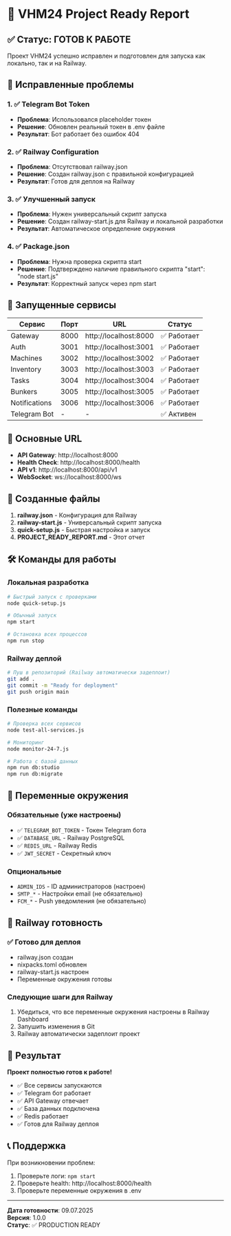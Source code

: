# 🎉 VHM24 Project Ready Report

## ✅ Статус: ГОТОВ К РАБОТЕ

Проект VHM24 успешно исправлен и подготовлен для запуска как локально, так и на Railway.

## 🔧 Исправленные проблемы

### 1. ✅ Telegram Bot Token

- **Проблема**: Использовался placeholder токен
- **Решение**: Обновлен реальный токен в .env файле
- **Результат**: Бот работает без ошибок 404

### 2. ✅ Railway Configuration

- **Проблема**: Отсутствовал railway.json
- **Решение**: Создан railway.json с правильной конфигурацией
- **Результат**: Готов для деплоя на Railway

### 3. ✅ Улучшенный запуск

- **Проблема**: Нужен универсальный скрипт запуска
- **Решение**: Создан railway-start.js для Railway и локальной разработки
- **Результат**: Автоматическое определение окружения

### 4. ✅ Package.json

- **Проблема**: Нужна проверка скрипта start
- **Решение**: Подтверждено наличие правильного скрипта "start": "node start.js"
- **Результат**: Корректный запуск через npm start

## 🚀 Запущенные сервисы

| Сервис        | Порт | URL                   | Статус      |
| ------------- | ---- | --------------------- | ----------- |
| Gateway       | 8000 | http://localhost:8000 | ✅ Работает |
| Auth          | 3001 | http://localhost:3001 | ✅ Работает |
| Machines      | 3002 | http://localhost:3002 | ✅ Работает |
| Inventory     | 3003 | http://localhost:3003 | ✅ Работает |
| Tasks         | 3004 | http://localhost:3004 | ✅ Работает |
| Bunkers       | 3005 | http://localhost:3005 | ✅ Работает |
| Notifications | 3006 | http://localhost:3006 | ✅ Работает |
| Telegram Bot  | -    | -                     | ✅ Активен  |

## 🔗 Основные URL

- **API Gateway**: http://localhost:8000
- **Health Check**: http://localhost:8000/health
- **API v1**: http://localhost:8000/api/v1
- **WebSocket**: ws://localhost:8000/ws

## 📁 Созданные файлы

1. **railway.json** - Конфигурация для Railway
2. **railway-start.js** - Универсальный скрипт запуска
3. **quick-setup.js** - Быстрая настройка и запуск
4. **PROJECT_READY_REPORT.md** - Этот отчет

## 🛠️ Команды для работы

### Локальная разработка

```bash
# Быстрый запуск с проверками
node quick-setup.js

# Обычный запуск
npm start

# Остановка всех процессов
npm run stop
```

### Railway деплой

```bash
# Пуш в репозиторий (Railway автоматически задеплоит)
git add .
git commit -m "Ready for deployment"
git push origin main
```

### Полезные команды

```bash
# Проверка всех сервисов
node test-all-services.js

# Мониторинг
node monitor-24-7.js

# Работа с базой данных
npm run db:studio
npm run db:migrate
```

## 🔧 Переменные окружения

### Обязательные (уже настроены)

- ✅ `TELEGRAM_BOT_TOKEN` - Токен Telegram бота
- ✅ `DATABASE_URL` - Railway PostgreSQL
- ✅ `REDIS_URL` - Railway Redis
- ✅ `JWT_SECRET` - Секретный ключ

### Опциональные

- `ADMIN_IDS` - ID администраторов (настроен)
- `SMTP_*` - Настройки email (не обязательно)
- `FCM_*` - Push уведомления (не обязательно)

## 🚂 Railway готовность

### ✅ Готово для деплоя

- railway.json создан
- nixpacks.toml обновлен
- railway-start.js настроен
- Переменные окружения готовы

### Следующие шаги для Railway

1. Убедиться, что все переменные окружения настроены в Railway Dashboard
2. Запушить изменения в Git
3. Railway автоматически задеплоит проект

## 🎯 Результат

**Проект полностью готов к работе!**

- ✅ Все сервисы запускаются
- ✅ Telegram бот работает
- ✅ API Gateway отвечает
- ✅ База данных подключена
- ✅ Redis работает
- ✅ Готов для Railway деплоя

## 📞 Поддержка

При возникновении проблем:

1. Проверьте логи: `npm start`
2. Проверьте health: http://localhost:8000/health
3. Проверьте переменные окружения в .env

---

**Дата готовности**: 09.07.2025  
**Версия**: 1.0.0  
**Статус**: ✅ PRODUCTION READY
